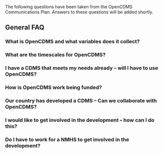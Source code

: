 
<div class="simple-alert simple-alert-orange">
    <span>
        The following questions have been taken from the OpenCDMS Communications Plan.
        Answers to these questions will be added shortly.
    </span>
</div>

## General FAQ

### What is OpenCDMS and what variables does it collect?


### What are the timescales for OpenCDMS?


### I have a CDMS that meets my needs already – will I have to use OpenCDMS?


### How is OpenCDMS work being funded?


### Our country has developed a CDMS – Can we collaborate with OpenCDMS?


### I would like to get involved in the development – how can I do this?


### Do I have to work for a NMHS to get involved in the development?

<!-- TODO: How to ask a question -->
